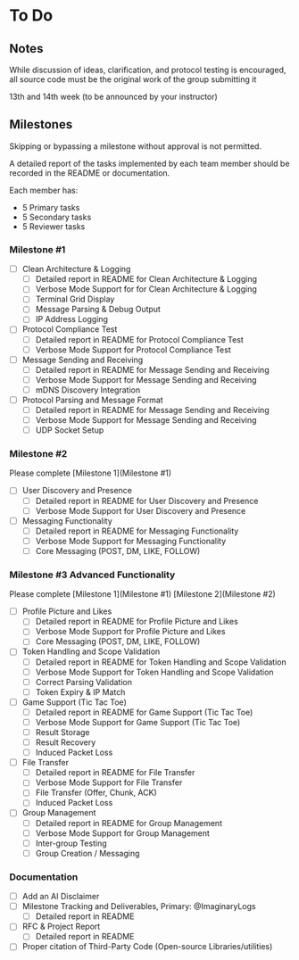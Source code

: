 
# To Do

## Notes

While discussion of ideas, clarification, and protocol testing is encouraged, all source code must be the original work of the group submitting it

13th and 14th week (to be announced by your instructor)

## Milestones

Skipping or bypassing a milestone without approval is not permitted.

A detailed report of the tasks implemented by each team member should be recorded in the README or documentation.

Each member has:

- 5 Primary tasks
- 5 Secondary tasks
- 5 Reviewer tasks

### Milestone #1

- [ ] Clean Architecture & Logging
  - [ ] Detailed report in README for Clean Architecture & Logging
  - [ ] Verbose Mode Support for for Clean Architecture & Logging
  - [ ] Terminal Grid Display
  - [ ] Message Parsing & Debug Output
  - [ ] IP Address Logging
- [ ] Protocol Compliance Test
  - [ ] Detailed report in README for Protocol Compliance Test
  - [ ] Verbose Mode Support for Protocol Compliance Test
- [ ] Message Sending and Receiving
  - [ ] Detailed report in README for Message Sending and Receiving
  - [ ] Verbose Mode Support for Message Sending and Receiving
  - [ ] mDNS Discovery Integration
- [ ] Protocol Parsing and Message Format
  - [ ] Detailed report in README for Message Sending and Receiving
  - [ ] Verbose Mode Support for Message Sending and Receiving
  - [ ] UDP Socket Setup

### Milestone #2

Please complete [Milestone 1](Milestone #1)

- [ ] User Discovery and Presence
  - [ ] Detailed report in README for User Discovery and Presence
  - [ ] Verbose Mode Support for User Discovery and Presence
- [ ] Messaging Functionality
  - [ ] Detailed report in README for Messaging Functionality
  - [ ] Verbose Mode Support for Messaging Functionality
  - [ ] Core Messaging (POST, DM, LIKE, FOLLOW)

### Milestone #3 Advanced Functionality

Please complete [Milestone 1](Milestone #1) [Milestone 2](Milestone #2)

- [ ] Profile Picture and Likes
  - [ ] Detailed report in README for Profile Picture and Likes
  - [ ] Verbose Mode Support for Profile Picture and Likes
  - [ ] Core Messaging (POST, DM, LIKE, FOLLOW)
- [ ] Token Handling and Scope Validation
  - [ ] Detailed report in README for Token Handling and Scope Validation
  - [ ] Verbose Mode Support for Token Handling and Scope Validation
  - [ ] Correct Parsing Validation
  - [ ] Token Expiry & IP Match
- [ ] Game Support (Tic Tac Toe)
  - [ ] Detailed report in README for Game Support (Tic Tac Toe)
  - [ ] Verbose Mode Support for Game Support (Tic Tac Toe)
  - [ ] Result Storage
  - [ ] Result Recovery
  - [ ] Induced Packet Loss
- [ ] File Transfer
  - [ ] Detailed report in README for File Transfer
  - [ ] Verbose Mode Support for File Transfer
  - [ ] File Transfer (Offer, Chunk, ACK)
  - [ ] Induced Packet Loss
- [ ] Group Management
  - [ ] Detailed report in README for Group Management
  - [ ] Verbose Mode Support for Group Management
  - [ ] Inter-group Testing
  - [ ] Group Creation / Messaging

### Documentation

- [ ] Add an AI Disclaimer
- [ ] Milestone Tracking and Deliverables, Primary: @ImaginaryLogs
  - [ ] Detailed report in README
- [ ] RFC & Project Report
  - [ ] Detailed report in README
- [ ] Proper citation of Third-Party Code (Open-source Libraries/utilities)
